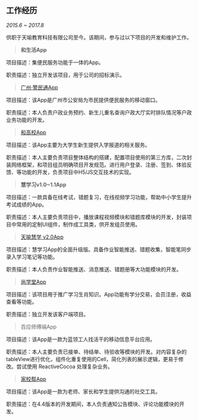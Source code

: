 ## 工作经历

*2015.6 ~ 2017.8* 

供职于天喻教育科技有限公司至今。该期间，参与过以下项目的开发和维护工作。

> **和生活App** 

项目描述：集便民服务功能于一体的App。

职责描述：独立开发该项目，用于公司的招标演示。

> [广州·警民通App](https://itunes.apple.com/cn/app/广州-警民通/id593405127?mt=8)

项目描述：该App是广州市公安局为市民提供便民服务的移动窗口。

职责描述：本人负责户政业务预约、新生儿重名查询户政大厅实时排队情况等户政业务功能的开发。

> [和高校App](https://itunes.apple.com/cn/app/和高校/id1115554830?mt=8)

项目描述：该App主要为大学生新生提供入学报道的相关服务。

职责描述：本人主要负责项目整体结构的搭建，配置项目使用的第三方库，二次封装网络框架，和项目组员明确项目开发规范。进行用户登录、注册、签到、体验反馈、等功能的开发，负责项目中H5/JS交互技术的实现。

> **慧学习v1.0~1.1App**

项目描述：一款具备在线考试，错题复习，在线视频学习功能，帮助中小学生提升考试成绩的App。

职责描述：本人主要负责项目中，播放课程视频模块和错题库模块的开发，封装项目中常用的定制UI组件，制作成工具类，供开发组员使用。

> [天喻慧学 v2.0App](https://itunes.apple.com/cn/app/天喻慧学/id1150955105?mt=8)

项目描述：慧学习App的全面升级版。具备作业智能推送、错题收集，智能笔同步录入学习笔记等功能。

职责描述：本人负责作业智能推送、消息推送、错题册等大功能模块的开发。

> [尚学堂App](https://itunes.apple.com/cn/app/尚学堂/id1252920549?mt=8)

项目描述：该项目用于推广学习生肖知识。App功能有学分交易，会员注册，收益查看等功能。

职责描述：独立开发该客户端项目。

> 百应师傅端App

项目描述：该App是一款为蓝领工人找活干的移动信息平台应用。

职责描述：本人主要负责已接单、待结单、待验收等模块的开发。对内容复杂的tableView进行优化，组件化重复使用的Cell，简化列表的展示逻辑，更易于修改。尝试使用 ReactiveCocoa 处理复杂业务。

> [家校帮App](https://itunes.apple.com/cn/app/家校帮-教育云平台移动客户端-武汉-福建-浙江-广东/id916390710?mt=8)

项目描述：该App是一款为老师、家长和学生提供沟通的社交工具。

职责描述：在4.4版本的开发期间，本人负责通知公告模块、评论功能模块的开发。
